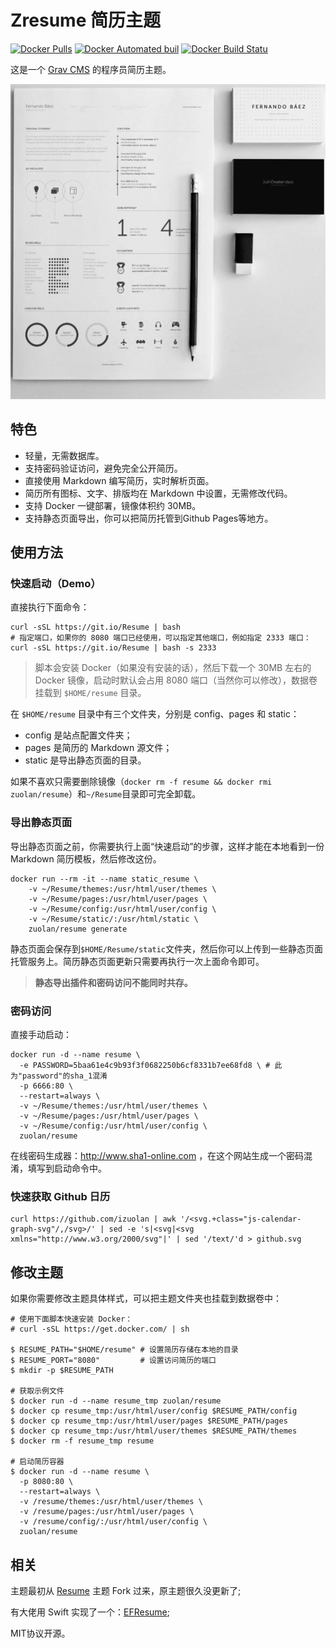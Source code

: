 # Zresume 简历主题

[![Docker Pulls](https://img.shields.io/docker/pulls/zuolan/resume.svg)](https://hub.docker.com/r/zuolan/resume/)  [![Docker Automated buil](https://img.shields.io/docker/automated/zuolan/resume.svg)](https://hub.docker.com/r/zuolan/resume/)  [![Docker Build Statu](https://img.shields.io/docker/build/zuolan/resume.svg)](https://hub.docker.com/r/zuolan/resume/)

这是一个 [Grav CMS](http://getgrav.[]/) 的程序员简历主题。

![screenshot](screenshot.jpg)

## 特色

* 轻量，无需数据库。
* 支持密码验证访问，避免完全公开简历。
* 直接使用 Markdown 编写简历，实时解析页面。
* 简历所有图标、文字、排版均在 Markdown 中设置，无需修改代码。
* 支持 Docker 一键部署，镜像体积约 30MB。
* 支持静态页面导出，你可以把简历托管到Github Pages等地方。

## 使用方法

### 快速启动（Demo）

直接执行下面命令：

```shell
curl -sSL https://git.io/Resume | bash
# 指定端口，如果你的 8080 端口已经使用，可以指定其他端口，例如指定 2333 端口：
curl -sSL https://git.io/Resume | bash -s 2333
```

> 脚本会安装 Docker（如果没有安装的话），然后下载一个 30MB 左右的 Docker 镜像，启动时默认会占用 8080 端口（当然你可以修改），数据卷挂载到 `$HOME/resume` 目录。

在 `$HOME/resume` 目录中有三个文件夹，分别是 config、pages 和 static：

- config 是站点配置文件夹；
- pages 是简历的 Markdown 源文件；
- static 是导出静态页面的目录。

如果不喜欢只需要删除镜像（`docker rm -f resume && docker rmi zuolan/resume`）和`~/Resume`目录即可完全卸载。

### 导出静态页面

导出静态页面之前，你需要执行上面“快速启动”的步骤，这样才能在本地看到一份 Markdown 简历模板，然后修改这份。

```shell
docker run --rm -it --name static_resume \
    -v ~/Resume/themes:/usr/html/user/themes \
    -v ~/Resume/pages:/usr/html/user/pages \
    -v ~/Resume/config:/usr/html/user/config \
    -v ~/Resume/static/:/usr/html/static \
    zuolan/resume generate
```

静态页面会保存到`$HOME/Resume/static`文件夹，然后你可以上传到一些静态页面托管服务上。简历静态页面更新只需要再执行一次上面命令即可。

> **静态导出插件和密码访问不能同时共存。**

### 密码访问

直接手动启动：

```shell
docker run -d --name resume \
  -e PASSWORD=5baa61e4c9b93f3f0682250b6cf8331b7ee68fd8 \ # 此为"password"的sha_1混淆
  -p 6666:80 \
  --restart=always \
  -v ~/Resume/themes:/usr/html/user/themes \
  -v ~/Resume/pages:/usr/html/user/pages \
  -v ~/Resume/config:/usr/html/user/config \
  zuolan/resume
```

在线密码生成器：http://www.sha1-online.com ，在这个网站生成一个密码混淆，填写到启动命令中。

### 快速获取 Github 日历

```
curl https://github.com/izuolan | awk '/<svg.+class="js-calendar-graph-svg"/,/svg>/' | sed -e 's|<svg|<svg xmlns="http://www.w3.org/2000/svg"|' | sed '/text/'d > github.svg
```

## 修改主题

如果你需要修改主题具体样式，可以把主题文件夹也挂载到数据卷中：

```shell
# 使用下面脚本快速安装 Docker：
# curl -sSL https://get.docker.com/ | sh

$ RESUME_PATH="$HOME/resume" # 设置简历存储在本地的目录
$ RESUME_PORT="8080"         # 设置访问简历的端口
$ mkdir -p $RESUME_PATH

# 获取示例文件
$ docker run -d --name resume_tmp zuolan/resume
$ docker cp resume_tmp:/usr/html/user/config $RESUME_PATH/config
$ docker cp resume_tmp:/usr/html/user/pages $RESUME_PATH/pages
$ docker cp resume_tmp:/usr/html/user/themes $RESUME_PATH/themes
$ docker rm -f resume_tmp resume

# 启动简历容器
$ docker run -d --name resume \
  -p 8080:80 \
  --restart=always \
  -v /resume/themes:/usr/html/user/themes \
  -v /resume/pages:/usr/html/user/pages \
  -v /resume/config/:/usr/html/user/config \
  zuolan/resume
```

## 相关

主题最初从 [Resume](https://github.com/getgrav/grav-theme-resume) 主题 Fork 过来，原主题很久没更新了;

有大佬用 Swift 实现了一个：[EFResume](https://github.com/EyreFree/EFResume);

MIT协议开源。
